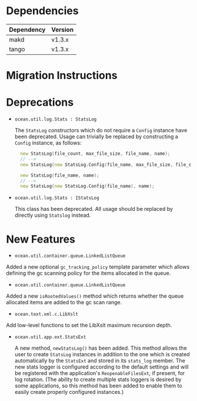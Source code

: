 Dependencies
============

Dependency | Version
-----------|---------
makd       | v1.3.x
tango      | v1.3.x

Migration Instructions
======================


Deprecations
============

* `ocean.util.log.Stats : StatsLog`

  The `StatsLog` constructors which do not require a `Config` instance have been
  deprecated. Usage can trivially be replaced by constructing a `Config`
  instance, as follows:

  ```D
    new StatsLog(file_count, max_file_size, file_name, name);
    // -->
    new StatsLog(new StatsLog.Config(file_name, max_file_size, file_count), name);

    new StatsLog(file_name, name);
    // -->
    new StatsLog(new StatsLog.Config(file_name), name);
  ```

* `ocean.util.log.Stats : IStatsLog`

  This class has been deprecated. All usage should be replaced by directly using
  `Statslog` instead.

New Features
============

 * `ocean.util.container.queue.LinkedListQueue`

 Added a new optional `gc_tracking_policy` template parameter which allows
 defining the gc scanning policy for the items allocated in the queue.

 * `ocean.util.container.queue.LinkedListQueue`

 Added a new `isRootedValues()` method which returns whether the queue
 allocated items are added to the gc scan range.

 * `ocean.text.xml.c.LibXslt`

 Add low-level functions to set the LibXslt maximum recursion depth.

* `ocean.util.app.ext.StatsExt`

  A new method, `newStatsLog()` has been added. This method allows the user to
  create `StatsLog` instances in addition to the one which is created
  automatically by the `StatsExt` and stored in its `stats_log` member. The new
  stats logger is configured according to the default settings and will be
  registered with the application's `ReopenableFilesExt`, if present, for log
  rotation. (The ability to create multiple stats loggers is desired by some
  applications, so this method has been added to enable them to easily create
  properly configured instances.)
